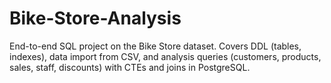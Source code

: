 # Bike-Store-Analysis
End-to-end SQL project on the Bike Store dataset. Covers DDL (tables, indexes), data import from CSV, and analysis queries (customers, products, sales, staff, discounts) with CTEs and joins in PostgreSQL.
